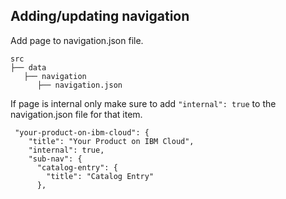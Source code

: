 ## Adding/updating navigation

Add page to navigation.json file.

```
src
├── data
   ├── navigation
      ├── navigation.json
```

If page is internal only make sure to add `"internal": true` to the navigation.json file for that item.

```
 "your-product-on-ibm-cloud": {
    "title": "Your Product on IBM Cloud",
    "internal": true,
    "sub-nav": {
      "catalog-entry": {
        "title": "Catalog Entry"
      },
```
